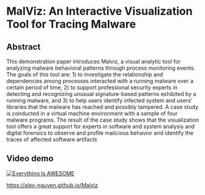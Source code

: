 # MalViz: An Interactive Visualization Tool for Tracing Malware

## Abstract
This demonstration paper introduces Malviz, a visual analytic tool for analyzing malware behavioral patterns through process monitoring events. The goals of this tool are: 1)  to investigate the relationship and dependencies among processes interacted with a running malware over a certain period of time, 2) to support professional security experts in detecting and recognizing unusual signature-based patterns exhibited by a running malware, and 3) to help users identify infected system and users' libraries that the malware has reached and possibly tampered. A case study is conducted in a virtual machine environment with a sample of four malware programs. The result of the case study shows that the visualization tool offers a great support for experts in software and system analysis and digital forensics to observe and profile malicious behavior and identify the traces of affected software artifacts
## Video demo
[![Everything Is AWESOME](https://github.com/Alex-Nguyen/Malviz/blob/master/images/VideoPlay.jpg?raw=true)](http://myweb.ttu.edu/vinhtngu/malviz/video/malviz.mp4)

https://alex-nguyen.github.io/Malviz

